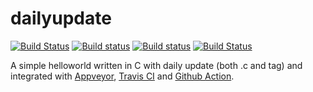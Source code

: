 # dailyupdate 
[![Build Status](https://travis-ci.com/litalidev/dailyupdate.svg?branch=main)](https://travis-ci.com/litalidev/dailyupdate)
[![Build status](https://ci.appveyor.com/api/projects/status/github/litalidev/dailyupdate?svg=true)](https://ci.appveyor.com/project/litalidev/dailyupdate/branch/main)
[![Build status](https://github.com/litalidev/dailyupdate/actions/workflows/c-cpp.yml/badge.svg)](https://github.com/litalidev/dailyupdate/actions/workflows/c-cpp.yml)
[![Build Status](https://dev.azure.com/litalidev/dailyupdate/_apis/build/status/litalidev.dailyupdate?branchName=main)](https://dev.azure.com/litalidev/dailyupdate/_build/latest?definitionId=1&branchName=main)

A simple helloworld written in C with daily update (both .c and tag) and integrated with [Appveyor](https://ci.appveyor.com/project/litalidev/dailyupdate), [Travis CI](https://travis-ci.com/litalidev/dailyupdate) and [Github Action](https://github.com/litalidev/dailyupdate/actions/workflows/c-cpp.yml).

